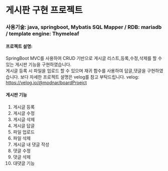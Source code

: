 # 게시판 구현 프로젝트
### 사용기술: java, springboot, Mybatis SQL Mapper / RDB: mariadb / template engine: Thymeleaf
#### 프로젝트 설명:   
SpringBoot MVC를 사용하여 CRUD 기반으로 게시글 리스트,등록,수정,삭제를 할 수 있는 게시판 기능을 구현하였습니다.   
게시글 등록 시 파일을 업로드 할 수 있으며 재귀 함수를 사용하여 답글,댓글을 구현하였습니다.
보다 자세한 프로젝트 설명은 velog를 참고 부탁드립니다.
velog: https://velog.io/@modnar/boardProejct
#### 게시판 기능
1. 게시글 등록
2. 게시글 수정
3. 게시글 삭제
4. 게시글 답글
5. 파일 업로드
6. 파일 삭제
7. 게시글 내 댓글 작성
8. 댓글 수정
9. 댓글 삭제
10. 대댓글 기능
